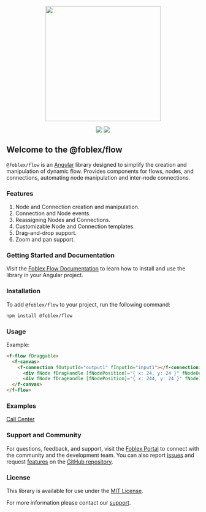 
<p align="center">
  <img height="300px" style="margin: auto" src="https://github.com/user-attachments/assets/0fd21960-ac6c-4f9b-8e9f-214bb08b6236"/>
</p>

<p align="center">
	<img style="margin: auto" src="https://img.shields.io/npm/v/@foblex/flow.svg?logo=npm&logoColor=fff&label=Release&color=limegreen"/>
	<img style="margin: auto" src="https://github.com/foblex/f-flow/actions/workflows/tests-ci.yml/badge.svg"/>
</p>

## Welcome to the @foblex/flow

`@foblex/flow` is an [Angular](https://angular.dev/) library designed to simplify the creation and manipulation of dynamic flow. Provides components for flows, nodes, and connections, automating node manipulation and inter-node connections.

### Features

1. Node and Connection creation and manipulation.
2. Connection and Node events.
3. Reassigning Nodes and Connections.
4. Customizable Node and Connection templates.
5. Drag-and-drop support.
6. Zoom and pan support.

### Getting Started and Documentation

Visit the [Foblex Flow Documentation](https://foblex.github.io/f-flow/docs/get-started) to learn how to install and use the library in your Angular project.

### Installation

To add `@foblex/flow` to your project, run the following command:

```bash
npm install @foblex/flow
```

### Usage

Example:
```html
<f-flow fDraggable>
  <f-canvas>
    <f-connection fOutputId="output1" fInputId="input1"></f-connection>
      <div fNode fDragHandle [fNodePosition]="{ x: 24, y: 24 }" fNodeOutput fOutputId="output1" fOutputConnectableSide="right"> Drag me </div>
      <div fNode fDragHandle [fNodePosition]="{ x: 244, y: 24 }" fNodeInput fInputId="input1" fInputConnectableSide="left"> Drag me </div>
  </f-canvas>
</f-flow>
```

### Examples

[Call Center](https://github.com/Foblex/f-flow-example)

### Support and Community

For questions, feedback, and support, visit the [Foblex Portal](https://www.foblex.com/flow/home) to connect with the community and the development team.
You can also report [issues](https://github.com/Foblex/flow/issues) and request [features](https://github.com/Foblex/flow/discussions) on the [GitHub repository](https://github.com/Foblex/flow).

### License

This library is available for use under the [MIT License](./LICENSE).

For more information please contact our [support](mailto:support@foblex.com).


